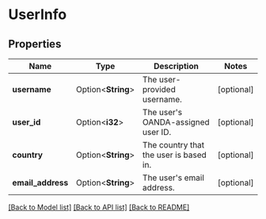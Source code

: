 # UserInfo

## Properties

Name | Type | Description | Notes
------------ | ------------- | ------------- | -------------
**username** | Option<**String**> | The user-provided username. | [optional]
**user_id** | Option<**i32**> | The user's OANDA-assigned user ID. | [optional]
**country** | Option<**String**> | The country that the user is based in. | [optional]
**email_address** | Option<**String**> | The user's email address. | [optional]

[[Back to Model list]](../README.md#documentation-for-models) [[Back to API list]](../README.md#documentation-for-api-endpoints) [[Back to README]](../README.md)



